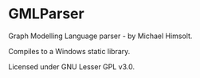 # GMLParser
Graph Modelling Language parser - by Michael Himsolt.

Compiles to a Windows static library.

Licensed under GNU Lesser GPL v3.0.
